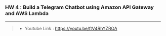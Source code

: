 ### HW 4 : Build a Telegram Chatbot using Amazon API Gateway and AWS Lambda

---

> * Youtube Link : https://youtu.be/ftV4RhYZROA
